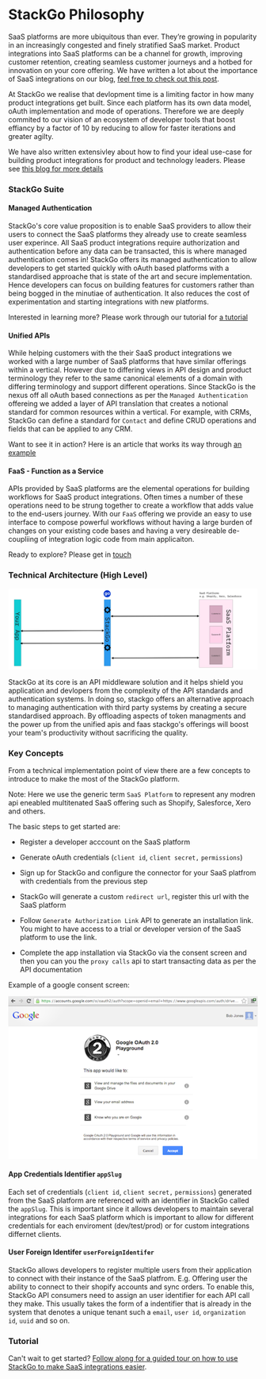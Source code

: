 # StackGo Philosophy


SaaS platforms are more ubiquitous than ever. They’re growing in popularity in an increasingly congested and finely stratified SaaS market. Product integrations into SaaS platforms can be a channel for growth, improving customer retention, creating seamless customer journeys and a hotbed for innovation on your core offering. We have written a lot about the importance of SaaS integrations on our blog, [feel free to check out this post](https://stackgo.io/software-marketplaces-for-growth/).

At StackGo we realise that devlopment time is a limiting factor in how many product integrations get built. Since each platform has its own data model, oAuth implementation and mode of operations. Therefore we are deeply commited to our vision of an ecosystem of developer tools that boost effiancy by a factor of 10 by reducing to allow for faster iterations and greater agilty. 

We have also written extensivley about how to find your ideal use-case for building product integrations for product and technology leaders. Please see [this blog for more details](https://stackgo.io/data-integration-and-saas-marketplaces/) 


### StackGo Suite

#### Managed Authentication 

StackGo's core value proposition is to enable SaaS providers to allow their users to connect the SaaS platforms they already use to create seamless user experince.
All SaaS product integrations require authorization and authentication before any data can be transacted, this is where managed authentication comes in! 
StackGo offers its managed authentication to allow developers to get started quickly with oAuth based platforms with a standardised approache that is state of the art and secure implementation. Hence developers can focus on building features for customers rather than being bogged in the minutiae of authentication. It also reduces the cost of experimentation and starting integrations with new platforms.  

Interested in learning more? Please work through our tutorial for [a tutorial](linik)

#### Unified APIs

While helping customers with the their SaaS product integrations we worked with a large number of SaaS platforms that have similar offerings within a vertical. However due to differing views in API design and product terminology they refer to the same canonical elements of a domain with differing terminology and support different operations. 
Since StackGo is the nexus off all oAuth based connections as per the `Managed Authentication` offereing we added a layer of API translation that creates a notional standard for common resources within a vertical. For example, with CRMs, StackGo can define a standard for `Contact` and define CRUD operations and fields that can be applied to any CRM.

Want to see it in action? Here is an article that works its way through [an example](example)

#### FaaS - Function as a Service

APIs provided by SaaS platforms are the elemental operations for building workflows for SaaS product integrations. Often times a number of these operations need to be strung together to create a workflow that adds value to the end-users journey. With our `FaaS` offering we provide an easy to use interface to compose powerful workflows without having a large burden of changes on your existing code bases and having a very desireable de-coupliing of integration logic code from main applicaiton.

Ready to explore? Please get in [touch](link)

### Technical Architecture (High Level)

![../assets/sg_philosophy/StackGoasaService.jpg](../assets/sg_philosophy/StackGoasaService.jpg)

StackGo at its core is an API middleware solution and it helps shield you application and devlopers from the complexity of the API standards and authentication systems. In doing so, stackgo offers an alternative approach to managing authentication with third party systems by creating a secure standardised approach. By offloading aspects of token managments and the power up from the unified apis and faas stackgo's offerings will boost your team's productivity without sacrificing the quality.

### Key Concepts

From a technical implementation point of view there are a few concepts to introduce to make the most of the StackGo platform.

Note: Here we use the generic term `SaaS Platform` to represent any modren api eneabled multitenated SaaS offering such as Shopify, Salesforce, Xero and others.

The basic steps to get started are:

- Register a developer acccount on the SaaS platform

- Generate oAuth credentials (`client id`, `client secret,` `permissions`)

- Sign up for StackGo and configure the connector for your SaaS platfrom with credentials from the previous step

- StackGo will generate a custom `redirect url`, register this url with the SaaS platform

- Follow `Generate Authorization Link` API to generate an installation link. You might to have access to a trial or developer version of the SaaS platform to use the link.

- Complete the app installation via StackGo via the consent screen and then you can you the `proxy calls` api to start transacting data as per the API documentation

Example of a google consent screen:

![../assets/sg_philosophy/GoogleOAuthConsent.png](../assets/sg_philosophy/GoogleOAuthConsent.png)


#### App Credentials Identifier `appSlug`
Each set of credentials  (`client id`, `client secret,` `permissions`) generated from the SaaS platform are referenced with an identifier in StackGo called the `appSlug`. This is important since it allows developers to maintain several integrations for each SaaS platform which is important to allow for different credentials for each enviroment (dev/test/prod) or for custom integrations differnet clients. 


#### User Foreign Identifer `userForeignIdentifer`
StackGo allows developers to register multiple users from their application to connect with their instance of the SaaS platfrom. E.g. Offering user the ability to connect to their shopify accounts and sync orders. To enable this, StackGo API consumers need to assign an user identifier for each API call they make. This usually takes the form of a indentifier that is already in the system that denotes a unique tenant such a `email`, `user id`, `organization id`, `uuid` and so on. 


### Tutorial 
Can't wait to get started? 
[Follow along for a guided tour on how to use StackGo to make SaaS integrations easier](tutorial). 






